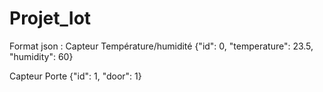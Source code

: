 # Projet_Iot


Format json :
Capteur Température/humidité
{"id": 0, "temperature": 23.5, "humidity": 60}

Capteur Porte
{"id": 1, "door": 1}
